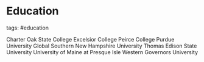# Education

tags: #education

Charter Oak State College
Excelsior College
Peirce College
Purdue University Global
Southern New Hampshire University
Thomas Edison State University
University of Maine at Presque Isle
Western Governors University
